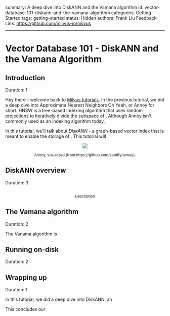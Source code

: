 summary: A deep dive into DiskANN and the Vamana algorithm
id: vector-database-101-diskann-and-the-vamana-algorithm
categories: Getting Started
tags: getting-started
status: Hidden
authors: Frank Liu
Feedback Link: https://github.com/milvus-io/milvus

---

# Vector Database 101 - DiskANN and the Vamana Algorithm

## Introduction
Duration: 1

Hey there - welcome back to [Milvus tutorials](https://codelabs.milvus.io/). In the previous tutorial, we did a deep dive into Approximate Nearest Neighbors Oh Yeah, or Annoy for short. HNSW is a tree-based indexing algorithm that uses random projections to iteratively divide the subspace of . Although Annoy isn't commonly used as an indexing algorithm today, 

In this tutorial, we'll talk about _DiskANN_ - a graph-based vector index that is meant to enable the storage of . This tutorial will 

<div align="center">
  <img align="center" src="https://raw.github.com/spotify/annoy/master/ann.png">
</div>
<p style="text-align:center"><sub>Annoy, visualized (from https://github.com/spotify/annoy).</sub></p>

## DiskANN overview
Duration: 3

<div align="center">
  <img align="center" src="">
</div>
<p style="text-align:center"><sub>Description</sub></p>

## The Vamana algorithm
Duration: 2

The Vanama algorithm is 

## Running on-disk
Duration: 2


## Wrapping up
Duration: 1

In this tutorial, we did a deep dive into DiskANN, an 

This concludes our 
